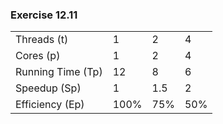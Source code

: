 ### Exercise 12.11
|                    |      |     |     |
| ------------------ | ---- | --- |---- |
| Threads (t)        | 1    | 2   | 4   |
| Cores (p)          | 1    | 2   | 4   |
| Running Time (Tp)  | 12   | 8   | 6   |
| Speedup (Sp)       | 1    | 1.5 | 2   |
| Efficiency (Ep)    | 100% | 75% | 50% |
